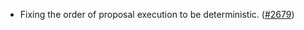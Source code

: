 - Fixing the order of proposal execution to be deterministic.
  ([\#2679](https://github.com/anoma/namada/pull/2679))